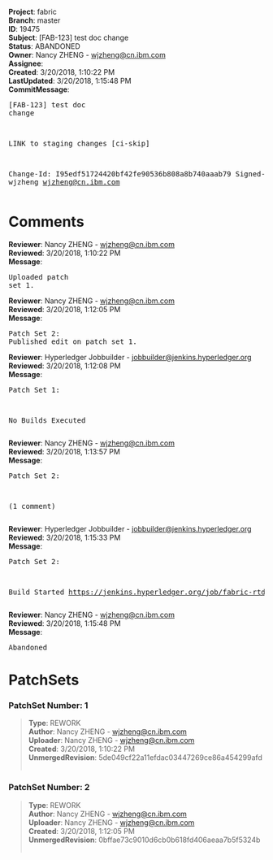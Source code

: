 <strong>Project</strong>: fabric<br><strong>Branch</strong>: master<br><strong>ID</strong>: 19475<br><strong>Subject</strong>: [FAB-123] test doc change<br><strong>Status</strong>: ABANDONED<br><strong>Owner</strong>: Nancy ZHENG - wjzheng@cn.ibm.com<br><strong>Assignee</strong>:<br><strong>Created</strong>: 3/20/2018, 1:10:22 PM<br><strong>LastUpdated</strong>: 3/20/2018, 1:15:48 PM<br><strong>CommitMessage</strong>:<br><pre>[FAB-123] test doc change

LINK to staging changes
[ci-skip]

Change-Id: I95edf51724420bf42fe90536b808a8b740aaab79
Signed-off-by: wjzheng <wjzheng@cn.ibm.com>
</pre><h1>Comments</h1><strong>Reviewer</strong>: Nancy ZHENG - wjzheng@cn.ibm.com<br><strong>Reviewed</strong>: 3/20/2018, 1:10:22 PM<br><strong>Message</strong>: <pre>Uploaded patch set 1.</pre><strong>Reviewer</strong>: Nancy ZHENG - wjzheng@cn.ibm.com<br><strong>Reviewed</strong>: 3/20/2018, 1:12:05 PM<br><strong>Message</strong>: <pre>Patch Set 2: Published edit on patch set 1.</pre><strong>Reviewer</strong>: Hyperledger Jobbuilder - jobbuilder@jenkins.hyperledger.org<br><strong>Reviewed</strong>: 3/20/2018, 1:12:08 PM<br><strong>Message</strong>: <pre>Patch Set 1:

No Builds Executed</pre><strong>Reviewer</strong>: Nancy ZHENG - wjzheng@cn.ibm.com<br><strong>Reviewed</strong>: 3/20/2018, 1:13:57 PM<br><strong>Message</strong>: <pre>Patch Set 2:

(1 comment)</pre><strong>Reviewer</strong>: Hyperledger Jobbuilder - jobbuilder@jenkins.hyperledger.org<br><strong>Reviewed</strong>: 3/20/2018, 1:15:33 PM<br><strong>Message</strong>: <pre>Patch Set 2:

Build Started https://jenkins.hyperledger.org/job/fabric-rtd-verify-master/377/</pre><strong>Reviewer</strong>: Nancy ZHENG - wjzheng@cn.ibm.com<br><strong>Reviewed</strong>: 3/20/2018, 1:15:48 PM<br><strong>Message</strong>: <pre>Abandoned</pre><h1>PatchSets</h1><h3>PatchSet Number: 1</h3><blockquote><strong>Type</strong>: REWORK<br><strong>Author</strong>: Nancy ZHENG - wjzheng@cn.ibm.com<br><strong>Uploader</strong>: Nancy ZHENG - wjzheng@cn.ibm.com<br><strong>Created</strong>: 3/20/2018, 1:10:22 PM<br><strong>UnmergedRevision</strong>: 5de049cf22a11efdac03447269ce86a454299afd<br><br></blockquote><h3>PatchSet Number: 2</h3><blockquote><strong>Type</strong>: REWORK<br><strong>Author</strong>: Nancy ZHENG - wjzheng@cn.ibm.com<br><strong>Uploader</strong>: Nancy ZHENG - wjzheng@cn.ibm.com<br><strong>Created</strong>: 3/20/2018, 1:12:05 PM<br><strong>UnmergedRevision</strong>: 0bffae73c9010d6cb0b618fd406aeaa7b5f5324b<br><br></blockquote>